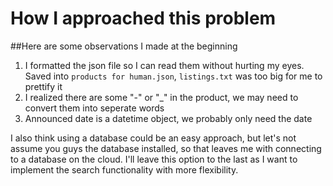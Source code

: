 # How I approached this problem

##Here are some observations I made at the beginning
1. I formatted the json file so I can read them without hurting my eyes. Saved into `products for human.json`, `listings.txt` was too big for me to prettify it
2. I realized there are some "-" or "_" in the product, we may need to convert them into seperate words
3. Announced date is a datetime object, we probably only need the date

I also think using a database could be an easy approach, but let's not assume you guys the database installed, so that leaves me with connecting to a database on the cloud. I'll leave this option to the last as I want to implement the search functionality with more flexibility.


